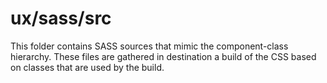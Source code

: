 # ux/sass/src

This folder contains SASS sources that mimic the component-class hierarchy. These files
are gathered in destination a build of the CSS based on classes that are used by the build.
